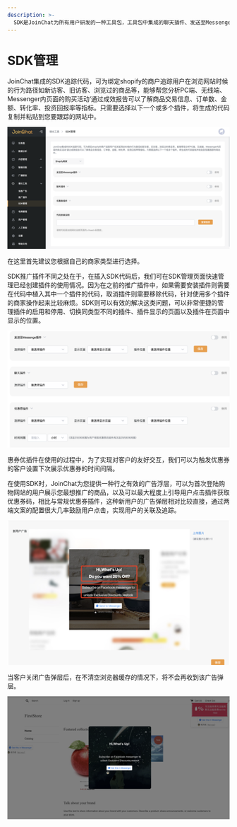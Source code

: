 ```yaml
---
description: >-
  SDK是JoinChat为所有用户研发的一种工具包，工具包中集成的聊天插件、发送至Messenger插件、优惠券插件以及用户行为追踪等工具，只需将SDK代码安装到您的网站中，即可实现轻松管理各位插件，捕捉用户行为实现精准营销
---
```


# SDK管理

JoinChat集成的SDK追踪代码，可为绑定shopify的商户追踪用户在浏览网站时候的行为路径如新访客、旧访客、浏览过的商品等，能够帮您分析PC端、无线端、Messenger内页面的购买活动‘通过成效报告可以了解商品交易信息、订单数、金额、转化率、投资回报率等指标。只需要选择以下一个或多个插件，将生成的代码复制并粘贴到您要跟踪的网站中。

![SDK&#x7BA1;&#x7406;](../../.gitbook/assets/image%20%2860%29.png)

在这里首先建议您根据自己的商家类型进行选择。

SDK推广插件不同之处在于，在插入SDK代码后，我们可在SDK管理页面快速管理已经创建插件的使用情况。因为在之前的推广插件中，如果需要安装插件则需要在代码中植入其中一个插件的代码，取消插件则需要移除代码，针对使用多个插件的商家操作起来比较麻烦。SDK则可以有效的解决这类问题，可以非常便捷的管理插件的启用和停用、切换同类型不同的插件、插件显示的页面以及插件在页面中显示的位置。

![SDK&#x914D;&#x7F6E;](../../.gitbook/assets/image%20%28131%29.png)

惠券优插件在使用的过程中，为了实现对客户的友好交互，我们可以为触发优惠券的客户设置下次展示优惠券的时间间隔。

在使用SDK时，JoinChat为您提供一种行之有效的广告浮层，可以为首次登陆购物网站的用户展示您最想推广的商品，以及可以最大程度上引导用户点击插件获取优惠券码，相比与常规优惠券插件，这种新用户的广告弹层相对比较直接，通过两端文案的配置很大几率鼓励用户点击，实现用户的关联及追踪。

![&#x65B0;&#x7528;&#x6237;&#x5E7F;&#x544A;](../../.gitbook/assets/image%20%2811%29.png)

当客户关闭广告弹层后，在不清空浏览器缓存的情况下，将不会再收到该广告弹层。

![&#x5B9E;&#x9645;&#x6548;&#x679C;](../../.gitbook/assets/image.png)





